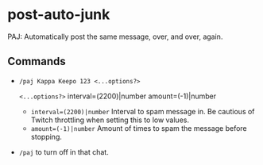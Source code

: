 # post-auto-junk

PAJ: Automatically post the same message, over, and over, again.

## Commands

* `/paj Kappa Keepo 123 <...options?>`

  `<...options?>`
  interval=(2200)|number amount=(-1)|number
  - `interval=(2200)|number` Interval to spam message in. Be cautious of Twitch throttling when setting this to low values.
  - `amount=(-1)|number` Amount of times to spam the message before stopping.

* `/paj` to turn off in that chat.
